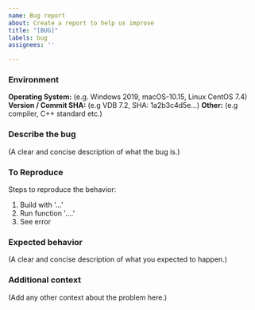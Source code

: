 ```yaml
---
name: Bug report
about: Create a report to help us improve
title: "[BUG]"
labels: bug
assignees: ''

---
```


### Environment
**Operating System:** (e.g. Windows 2019, macOS-10.15, Linux CentOS 7.4)
**Version / Commit SHA:** (e.g VDB 7.2, SHA: 1a2b3c4d5e...)
**Other:** (e.g compiler, C++ standard etc.)

### Describe the bug
(A clear and concise description of what the bug is.)

### To Reproduce
Steps to reproduce the behavior:
1. Build with '...'
2. Run function '....'
3. See error

### Expected behavior
(A clear and concise description of what you expected to happen.)

### Additional context
(Add any other context about the problem here.)
